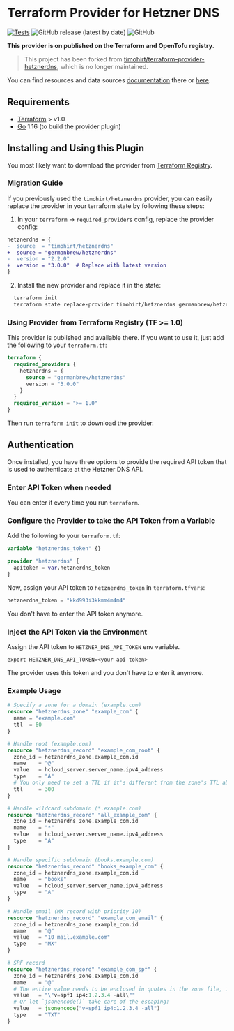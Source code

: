 # Terraform Provider for Hetzner DNS

[![Tests](https://github.com/germanbrew/terraform-provider-hetznerdns/actions/workflows/test.yaml/badge.svg)](https://github.com/germanbrew/terraform-provider-hetznerdns/actions/workflows/test.yaml)
![GitHub release (latest by date)](https://img.shields.io/github/v/release/germanbrew/terraform-provider-hetznerdns)
![GitHub](https://img.shields.io/github/license/germanbrew/terraform-provider-hetznerdns)

**This provider is on published on the Terraform and OpenTofu registry**.

> This project has been forked from [timohirt/terraform-provider-hetznerdns](https://github.com/timohirt/terraform-provider-hetznerdns), which is no longer maintained.

You can find resources and data sources
[documentation](https://registry.terraform.io/providers/germanbrew/hetznerdns/latest/docs)
there or [here](docs).

## Requirements

- [Terraform](https://www.terraform.io/downloads.html) > v1.0
- [Go](https://golang.org/) 1.16 (to build the provider plugin)

## Installing and Using this Plugin

You most likely want to download the provider from [Terraform
Registry](https://registry.terraform.io/providers/germanbrew/hetznerdns/latest/docs).

### Migration Guide

If you previously used the `timohirt/hetznerdns` provider, you can easily replace the provider in your terraform state by following these steps:

1. In your `terraform` -> `required_providers` config, replace the provider config:
  ```diff
  hetznerdns = {
  -  source  = "timohirt/hetznerdns"
  +  source = "germanbrew/hetznerdns"
  -  version = "2.2.0"
  +  version = "3.0.0"  # Replace with latest version
  }
  ```
2. Install the new provider and replace it in the state:
  ```sh
    terraform init
    terraform state replace-provider timohirt/hetznerdns germanbrew/hetznerdns
  ```

### Using Provider from Terraform Registry (TF >= 1.0)

This provider is published and available there. If you want to use it, just
add the following to your `terraform.tf`:

```terraform
terraform {
  required_providers {
    hetznerdns = {
      source = "germanbrew/hetznerdns"
      version = "3.0.0"
    }
  }
  required_version = ">= 1.0"
}
```

Then run `terraform init` to download the provider.

## Authentication

Once installed, you have three options to provide the required API token that
is used to authenticate at the Hetzner DNS API.

### Enter API Token when needed

You can enter it every time you run `terraform`.

### Configure the Provider to take the API Token from a Variable

Add the following to your `terraform.tf`:

```terraform
variable "hetznerdns_token" {}

provider "hetznerdns" {
  apitoken = var.hetznerdns_token
}
```

Now, assign your API token to `hetznerdns_token` in `terraform.tfvars`:

```terraform
hetznerdns_token = "kkd993i3kkmm4m4m4"
```

You don't have to enter the API token anymore.

### Inject the API Token via the Environment

Assign the API token to `HETZNER_DNS_API_TOKEN` env variable.

```
export HETZNER_DNS_API_TOKEN=<your api token>
```

The provider uses this token and you don't have to enter it
anymore.

### Example Usage

```terraform
# Specify a zone for a domain (example.com)
resource "hetznerdns_zone" "example_com" {
  name = "example.com"
  ttl  = 60
}

# Handle root (example.com)
resource "hetznerdns_record" "example_com_root" {
  zone_id = hetznerdns_zone.example_com.id
  name    = "@"
  value   = hcloud_server.server_name.ipv4_address
  type    = "A"
  # You only need to set a TTL if it's different from the zone's TTL above
  ttl     = 300
}

# Handle wildcard subdomain (*.example.com)
resource "hetznerdns_record" "all_example_com" {
  zone_id = hetznerdns_zone.example_com.id
  name    = "*"
  value   = hcloud_server.server_name.ipv4_address
  type    = "A"
}

# Handle specific subdomain (books.example.com)
resource "hetznerdns_record" "books_example_com" {
  zone_id = hetznerdns_zone.example_com.id
  name    = "books"
  value   = hcloud_server.server_name.ipv4_address
  type    = "A"
}

# Handle email (MX record with priority 10)
resource "hetznerdns_record" "example_com_email" {
  zone_id = hetznerdns_zone.example_com.id
  name    = "@"
  value   = "10 mail.example.com"
  type    = "MX"
}

# SPF record
resource "hetznerdns_record" "example_com_spf" {
  zone_id = hetznerdns_zone.example_com.id
  name    = "@"
  # The entire value needs to be enclosed in quotes in the zone file, if it contains a space or a quote. For Terraform, you need to escape these "inner" quotes:
  value   = "\"v=spf1 ip4:1.2.3.4 -all\""
  # Or let `jsonencode()` take care of the escaping:
  value   = jsonencode("v=spf1 ip4:1.2.3.4 -all")
  type    = "TXT"
}
```
